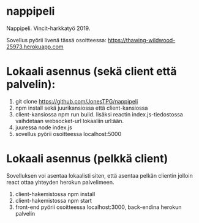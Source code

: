 # nappipeli
Nappipeli. Vincit-harkkatyö 2019.

Sovellus pyörii livenä tässä osoitteessa: https://thawing-wildwood-25973.herokuapp.com

# Lokaali asennus (sekä client että palvelin):

1. git clone https://github.com/JonesTPG/nappipeli
2. npm install sekä juurikansiossa että client-kansiossa
3. client-kansiossa npm run build. lisäksi reactin index.js-tiedostossa vaihdetaan
websocket-url lokaaliin url:ään.
4. juuressa node index.js
5. sovellus pyörii osoitteessa localhost:5000

# Lokaali asennus (pelkkä client)

Sovelluksen voi asentaa lokaalisti siten, että asentaa pelkän clientin jolloin react ottaa yhteyden herokun palvelimeen.

1. client-hakemistossa npm install
2. client-hakemistossa npm start
3. front-end pyörii osoitteessa localhost:3000, back-endina herokun palvelin
